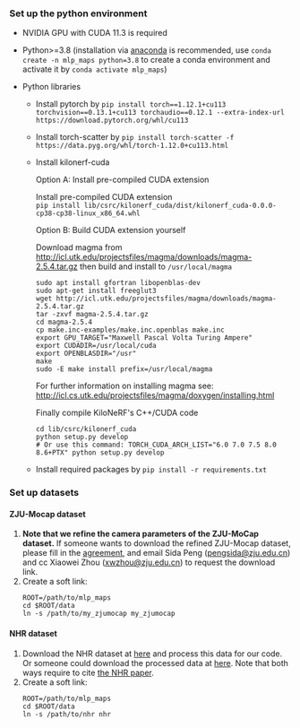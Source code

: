 ### Set up the python environment
* NVIDIA GPU with CUDA 11.3 is required
* Python>=3.8 (installation via [anaconda](https://www.anaconda.com/distribution/) is recommended, use `conda create -n mlp_maps python=3.8` to create a conda environment and activate it by `conda activate mlp_maps`)

* Python libraries
    * Install pytorch by `pip install torch==1.12.1+cu113 torchvision==0.13.1+cu113 torchaudio==0.12.1 --extra-index-url https://download.pytorch.org/whl/cu113` 
    * Install torch-scatter by `pip install torch-scatter -f https://data.pyg.org/whl/torch-1.12.0+cu113.html`
    * Install kilonerf-cuda

        Option A: Install pre-compiled CUDA extension 

        Install pre-compiled CUDA extension  
        ```pip install lib/csrc/kilonerf_cuda/dist/kilonerf_cuda-0.0.0-cp38-cp38-linux_x86_64.whl```

        Option B: Build CUDA extension yourself

        Download magma from http://icl.utk.edu/projectsfiles/magma/downloads/magma-2.5.4.tar.gz then build and install to  `/usr/local/magma`
        ```
        sudo apt install gfortran libopenblas-dev
        sudo apt-get install freeglut3
        wget http://icl.utk.edu/projectsfiles/magma/downloads/magma-2.5.4.tar.gz
        tar -zxvf magma-2.5.4.tar.gz
        cd magma-2.5.4
        cp make.inc-examples/make.inc.openblas make.inc
        export GPU_TARGET="Maxwell Pascal Volta Turing Ampere"
        export CUDADIR=/usr/local/cuda
        export OPENBLASDIR="/usr"
        make
        sudo -E make install prefix=/usr/local/magma
        ```
        For further information on installing magma see: http://icl.cs.utk.edu/projectsfiles/magma/doxygen/installing.html

        Finally compile KiloNeRF's C++/CUDA code 
        ```
        cd lib/csrc/kilonerf_cuda
        python setup.py develop
        # Or use this command: TORCH_CUDA_ARCH_LIST="6.0 7.0 7.5 8.0 8.6+PTX" python setup.py develop
        ```
    * Install required packages by `pip install -r requirements.txt` 



### Set up datasets

#### ZJU-Mocap dataset

1. **Note that we refine the camera parameters of the ZJU-MoCap dataset.** If someone wants to download the refined ZJU-Mocap dataset, please fill in the [agreement](https://pengsida.net/project_page_assets/files/Refined_ZJU-MoCap_Agreement.pdf), and email Sida Peng (pengsida@zju.edu.cn) and cc Xiaowei Zhou (xwzhou@zju.edu.cn) to request the download link.
2. Create a soft link:
    ```
    ROOT=/path/to/mlp_maps
    cd $ROOT/data
    ln -s /path/to/my_zjumocap my_zjumocap
    ```

#### NHR dataset

1. Download the NHR dataset at [here](https://wuminye.github.io/NHR/datasets.html) and process this data for our code. Or someone could download the processed data at [here](https://zjueducn-my.sharepoint.com/:f:/g/personal/pengsida_zju_edu_cn/El1HTEodvwhFmnCGo37e1gMBhho9Wh3SvjV5UWG_Z-t8Dw?e=KCpRhl). Note that both ways require to cite [the NHR paper](https://wuminye.github.io/NHR/datasets.html).
2. Create a soft link:
    ```
    ROOT=/path/to/mlp_maps
    cd $ROOT/data
    ln -s /path/to/nhr nhr
    ```
